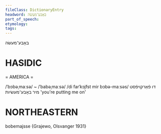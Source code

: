 ```yaml
---
fileClass: DictionaryEntry
headword: באָבע־מעשׂה
part_of_speech: 
etymology: 
tags: 
---
```

באָבע־מעשׂה

HASIDIC
=======
= AMERICA = 

/ˈbɔbəˌmaːsə/ ~ /ˈbabəˌmaːsə/
/di farˈkɔjfst mir bɔbə-maːsəs/ דו פֿאַרקויפֿסט מיר באָבע־מעשׂיות 'you're putting me on'

NORTHEASTERN
==============

bobemajsse {Grajewo, Olsvanger 1931}